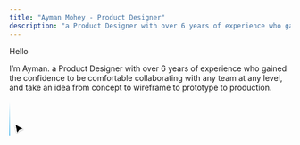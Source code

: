 ```yaml
---
title: "Ayman Mohey - Product Designer"
description: "a Product Designer with over 6 years of experience who gained the confidence to be comfortable collaborating with any team at any level, and take an idea from concept to wireframe to prototype to production."
---
```


<div class="relative flex flex-col p-10 my-20 gap-2 rounded-3xl bg-color-accent font-normal text-neutral-800 dark:text-neutral border border-[rgba(255,255,255,.1)]">
  <p class="text-sm md:text-base m-0 bg-color-dim leading-8">Hello</p>
  <p class="text-lg sm:text-xl sm:leading-8 font-normal m-0 leading-8 bg-color-dim1">I’m Ayman. a Product Designer with over 6 years of experience who gained the confidence to be comfortable collaborating with any team at any level, and take an idea from concept to wireframe to prototype to production.</p>

  <div class="absolute top-0 left-0 w-full h-full pointer-events-none">
    <span class="absolute top-[-.9px] left-0 w-[1000%] h-px bg-neutral translate-x-[-25%] bg-line-x"></span>
    <span class="absolute bottom-[-.9px] left-0 w-[1000%] h-px bg-neutral translate-x-[-25%] bg-line-x"></span>
    <span class="absolute top-0 left-[-.9px] h-[400%] w-px bg-neutral translate-y-[-50%] bg-line-y"></span>
    <svg class="absolute top-0 right-[-.9px] w-px translate-y-[-50%]" xmlns="http://www.w3.org/2000/svg" width="1" height="65" viewBox="0 0 1 65" fill="none">
    <path d="M0 64.5C0 64.7761 0.223858 65 0.5 65C0.776142 65 1 64.7761 1 64.5H0ZM0 0.5V64.5H1V0.5H0Z" fill="url(#paint0_linear_1001_1790)"/>
    <defs>
    <linearGradient id="paint0_linear_1001_1790" x1="1" y1="0.5" x2="1" y2="64.5" gradientUnits="userSpaceOnUse">
    <stop offset="0.0572917" stop-color="#009DEA" stop-opacity="0"/>
    <stop offset="1" stop-color="#0099E3"/>
    </linearGradient>
    </defs>
    </svg>
    <span class="absolute top-0 right-[-.9px] h-[400%] w-px bg-neutral translate-y-[-50%] bg-line-y"></span>
    <span class="absolute bottom-[-35px] right-[-19px] translate-y-[-50%]">
    <svg xmlns="http://www.w3.org/2000/svg" width="24" height="25" viewBox="0 0 24 25" fill="none">
    <g filter="url(#filter0_d_669_1219)">
    <path d="M8.75418 20L5.62291 4.04089L20 11.9182L12.9181 13.9727L8.75418 20Z" fill="black"/>
    <path d="M8.75418 20L5.62291 4.04089L20 11.9182L12.9181 13.9727L8.75418 20Z" stroke="white"/>
    </g>
    <defs>
    <filter id="filter0_d_669_1219" x="2.92578" y="2.09058" width="20.3711" height="22.1735" filterUnits="userSpaceOnUse" color-interpolation-filters="sRGB">
    <feFlood flood-opacity="0" result="BackgroundImageFix"/>
    <feColorMatrix in="SourceAlpha" type="matrix" values="0 0 0 0 0 0 0 0 0 0 0 0 0 0 0 0 0 0 127 0" result="hardAlpha"/>
    <feOffset dy="1"/>
    <feGaussianBlur stdDeviation="1"/>
    <feComposite in2="hardAlpha" operator="out"/>
    <feColorMatrix type="matrix" values="0 0 0 0 0 0 0 0 0 0 0 0 0 0 0 0 0 0 0.25 0"/>
    <feBlend mode="normal" in2="BackgroundImageFix" result="effect1_dropShadow_669_1219"/>
    <feBlend mode="normal" in="SourceGraphic" in2="effect1_dropShadow_669_1219" result="shape"/>
    </filter>
    </defs>
    </svg>
    </span>
  </div>
</div>
